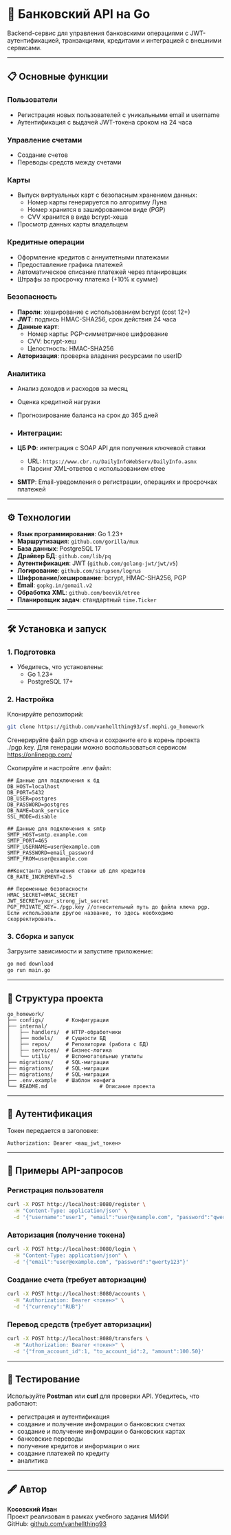 # 🏦 Банковский API на Go

Backend-сервис для управления банковскими операциями с JWT-аутентификацией, транзакциями, кредитами и интеграцией с внешними сервисами.

---

## 📋 Основные функции

### Пользователи
- Регистрация новых пользователей с уникальными email и username
- Аутентификация с выдачей JWT-токена сроком на 24 часа

### Управление счетами
  - Создание счетов
  - Переводы средств между счетами

### Карты
- Выпуск виртуальных карт с безопасным хранением данных:
  - Номер карты генерируется по алгоритму Луна
  - Номер хранится в зашифрованном виде (PGP)
  - CVV хранится в виде bcrypt-хеша
- Просмотр данных карты владельцем

### Кредитные операции
- Оформление кредитов с аннуитетными платежами
- Предоставление графика платежей
- Автоматическое списание платежей через планировщик
- Штрафы за просрочку платежа (+10% к сумме)

### Безопасность
- **Пароли**: хеширование с использованием bcrypt (cost 12+)
- **JWT**: подпись HMAC-SHA256, срок действия 24 часа
- **Данные карт**:
  - Номер карты: PGP-симметричное шифрование
  - CVV: bcrypt-хеш
  - Целостность: HMAC-SHA256
- **Авторизация**: проверка владения ресурсами по userID

### Аналитика
- Анализ доходов и расходов за месяц
- Оценка кредитной нагрузки
- Прогнозирование баланса на срок до 365 дней

- ### Интеграции:
- **ЦБ РФ**: интеграция с SOAP API для получения ключевой ставки
  - URL: `https://www.cbr.ru/DailyInfoWebServ/DailyInfo.asmx`
  - Парсинг XML-ответов с использованием etree
- **SMTP**: Email-уведомления о регистрации, операциях и просрочках платежей

---

## ⚙️ Технологии

- **Язык программирования**: Go 1.23+
- **Маршрутизация**: `github.com/gorilla/mux`
- **База данных**: PostgreSQL 17
- **Драйвер БД**: `github.com/lib/pq`
- **Аутентификация**: JWT (`github.com/golang-jwt/jwt/v5`)
- **Логирование**: `github.com/sirupsen/logrus`
- **Шифрование/хеширование**: bcrypt, HMAC-SHA256, PGP
- **Email**: `gopkg.in/gomail.v2`
- **Обработка XML**: `github.com/beevik/etree`
- **Планировщик задач**: стандартный `time.Ticker`

---

## 🛠 Установка и запуск

### 1. Подготовка

- Убедитесь, что установлены:
    - Go 1.23+
    - PostgreSQL 17+
    
### 2. Настройка

Клонируйте репозиторий:

```bash
git clone https://github.com/vanhellthing93/sf.mephi.go_homework
```

Сгенерируйте файл pgp ключа и сохраните его в корень проекта ./pgp.key. 
Для генерации можно воспользоваться сервисом https://onlinepgp.com/

Скопируйте и настройте .env файл:
``` env
## Данные для подключения к бд
DB_HOST=localhost
DB_PORT=5432
DB_USER=postgres
DB_PASSWORD=postgres
DB_NAME=bank_service
SSL_MODE=disable

## Данные для подключения к smtp
SMTP_HOST=smtp.example.com
SMTP_PORT=465
SMTP_USERNAME=user@example.com
SMTP_PASSWORD=email_password
SMTP_FROM=user@example.com

##Константа увеличения ставки цб для кредитов
CB_RATE_INCREMENT=2.5

## Переменные безопасности
HMAC_SECRET=HMAC_SECRET
JWT_SECRET=your_strong_jwt_secret
PGP_PRIVATE_KEY=./pgp.key //относительный путь до файла ключа pgp. Если использовали другое название, то здесь необходимо скорректировать. 

```



### 3. Сборка и запуск

Загрузите зависимости и запустите приложение:

```bash
go mod download
go run main.go
```

---

## 📂 Структура проекта

```
go_homework/
├── configs/       # Конфигурации
├── internal/
│   ├── handlers/  # HTTP-обработчики
│   ├── models/    # Сущности БД
│   ├── repos/     # Репозитории (работа с БД)
│   ├── services/  # Бизнес-логика
│   └── utils/     # Вспомогательные утилиты
├── migrations/    # SQL-миграции
├── migrations/    # SQL-миграции
├── migrations/    # SQL-миграции
├── .env.example   # Шаблон конфига
└── README.md                 # Описание проекта
```

---

## 🔑 Аутентификация
Токен передается в заголовке:
```
Authorization: Bearer <ваш_jwt_токен>
```
---

## 📖 Примеры API-запросов

### Регистрация пользователя

```bash
curl -X POST http://localhost:8080/register \
  -H "Content-Type: application/json" \
  -d '{"username":"user1", "email":"user@example.com", "password":"qwerty123"}'
```

### Авторизация (получение токена)

```bash
curl -X POST http://localhost:8080/login \
  -H "Content-Type: application/json" \
  -d '{"email":"user@example.com", "password":"qwerty123"}'
```

### Создание счета  (требует авторизации)

```bash
curl -X POST http://localhost:8080/accounts \
  -H "Authorization: Bearer <токен>" \
  -d '{"currency":"RUB"}'
```

### Перевод средств  (требует авторизации)

```bash
curl -X POST http://localhost:8080/transfers \
  -H "Authorization: Bearer <токен>" \
  -d '{"from_account_id":1, "to_account_id":2, "amount":100.50}'
```

---

## 🧪 Тестирование

Используйте **Postman** или **curl** для проверки API. Убедитесь, что работают:

- регистрация и аутентификация
- создание и получение инфомрации о банковских счетах
- создание и получение инфомрации о банковских картах
- банковские переводы
- получение кредитов и информации о них
- создание платежей по кредиту
- аналитика

---

## 🖋 Автор

**Косовский Иван**\
Проект реализован в рамках учебного задания МИФИ\
GitHub: [github.com/vanhellthing93](https://github.com/vanhellthing93)